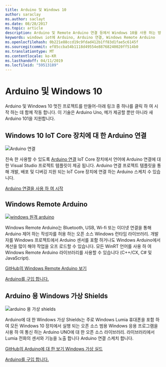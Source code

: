 ```yaml
---
title: Arduino 및 Windows 10
author: saraclay
ms.author: saclayt
ms.date: 08/28/2017
ms.topic: article
description: Arduino 및 Remote Arduino 연결 등에서 Windows 10을 사용 하는 방법에 알아봅니다.
keywords: windows iot에 Arduino, Arduino 연결, Windows Remote Arduino
ms.openlocfilehash: 0b221e88ccd19c9fdad412b1ff83d1fae5c6145f
ms.sourcegitcommit: ef85ccba54b1118d49554e88768240020ff514b0
ms.translationtype: MT
ms.contentlocale: ko-KR
ms.lasthandoff: 04/11/2019
ms.locfileid: "59513189"
---
```

# <a name="arduino-and-windows-10"></a>Arduino 및 Windows 10
Arduino 및 Windows 10 멋진 프로젝트를 만들어-아래 링크 중 하나를 클릭 하 여 시작 하는 데 함께 작동 합니다. 이 기술은 Arduino Uno, 메가 제공할 뿐만 아니라 새 Arduino 101을 지원합니다.

## <a name="arduino-wiring-for-windows-10-iot-core-devices"></a>Windows 10 IoT Core 장치에 대 한 Arduino 연결

![Arduino 연결](../media/ArduinoAndWindows10/Lighning_0.png)

친숙 한 사용할 수 있도록 [Arduino 연결](https://www.arduino.cc/en/Reference/HomePage) IoT Core 장치에서 언어에 Arduino 연결에 대 한 Visual Studio 프로젝트 템플릿이 제공 됩니다. Arduino 연결 프로젝트 템플릿을 통해 개발, 배포 및 디버깅 지원 되는 IoT Core 장치에 연결 하는 Arduino 스케치 수 있습니다.
    
[Arduino 연결을 사용 하 여 시작](ArduinoWiring.md)   

## <a name="windows-remote-arduino"></a>Windows Remote Arduino

[![windows 원격 arduino](../media/ArduinoAndWindows10/WindowsPhone_0.png)](https://github.com/ms-iot/remote-wiring)

Windows Remote Arduino는 Bluetooth, USB, Wi-fi 또는 이더넷 연결을 통해 Arduino 제어 하는 작성자를 허용 하는 오픈 소스 Windows 런타임 라이브러리. 개발자를 Windows 프로젝트에서 Arduino 센서를 포함 하거나도 Windows Arduino에서 계산을 많이 해야 작업을 오프 로드할 수 있습니다. 모든 WinRT 언어를 사용 하 여 Windows Remote Arduino 라이브러리를 사용할 수 있습니다 (C++/CX, C# 및 JavaScript).

[GitHub의 Windows Remote Arduino 보기](https://github.com/ms-iot/remote-wiring)

[Arduino를 구입 합니다.](http://store-usa.arduino.cc/)
</div>
</div>

## <a name="windows-virtual-shields-for-arduino"></a>Arduino 용 Windows 가상 Shields

![arduino 용 가상 shields](../media/ArduinoAndWindows10/Arduino_1.png)

Arduino에 대 한 Windows 가상 Shields는 주로 Windows Lumia 휴대폰을 포함 하 여 모든 Windows 10 장치에서 실행 되는 오픈 소스 범용 Windows 응용 프로그램을 사용 하 여 통신 하는 Arduino UNO에 대 한 오픈 소스 라이브러리. 라이브러리에서 Lumia 전화의 센서와 기능을 노출 합니다 Arduino 연결 스케치 합니다.

[GitHub의 Arduino에 대 한 보기 Windows 가상 실드](https://github.com/ms-iot/virtual-shields-arduino)

[Arduino를 구입 합니다.](http://store-usa.arduino.cc/)
</div>
</div>

